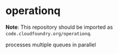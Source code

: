 # operationq

**Note**: This repository should be imported as `code.cloudfoundry.org/operationq`.

processes multiple queues in parallel
